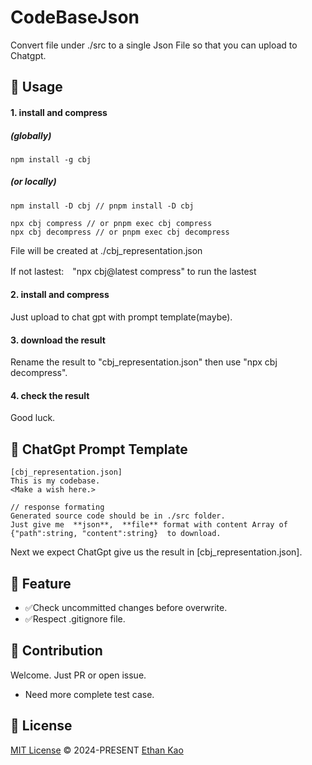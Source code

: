 
# CodeBaseJson

Convert file under ./src to a single Json File so that you can upload to Chatgpt.

## 📄 Usage
#### 1. install and compress
##### (globally)
```
npm install -g cbj
```
##### (or locally)
```
npm install -D cbj // pnpm install -D cbj

npx cbj compress // or pnpm exec cbj compress
npx cbj decompress // or pnpm exec cbj decompress
```


File will be created at ./cbj_representation.json

If not lastest:　"npx cbj@latest compress" to run the lastest

#### 2. install and compress
Just upload to chat gpt with prompt template(maybe). 

#### 3. download the result
Rename the result to "cbj_representation.json" then use "npx cbj decompress".

#### 4. check the result
Good luck.



## 📄 ChatGpt Prompt Template
```
[cbj_representation.json]
This is my codebase.
<Make a wish here.>

// response formating
Generated source code should be in ./src folder.
Just give me  **json**,  **file** format with content Array of {"path":string, "content":string}  to download.
```
Next we expect ChatGpt give us the result in [cbj_representation.json].

## 🐣 Feature
<ul>
  <li>✅Check uncommitted changes before overwrite.</li>
  <li>✅Respect .gitignore file.</li>
</ul>

## 🧱 Contribution

Welcome. Just PR or open issue.
<ul>
  <li>Need more complete test case.</li>
</ul>

## 📄 License

[MIT License](https://github.com/ethansnow2012/CodeBaseJson/blob/main/LICENSE) © 2024-PRESENT [Ethan Kao](https://github.com/ethansnow2012)